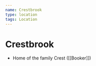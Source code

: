 ```yaml
---
name: Crestbrook
type: location
tags: Location
---
```


# Crestbrook
- Home of the family Crest ([[Booker]])
